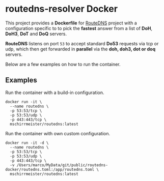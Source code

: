 # routedns-resolver Docker

This project provides a __Dockerfile__ for  [RouteDNS](https://github.com/folbricht/routedns) project with a configuration specific to to pick the **fastest** answer from a list of **DoH**, **DoH3**, **DoT** and **DoQ** servers.

**RouteDNS** listens on port `53` to accept standard **Do53** requests via tcp or udp, which then get forwarded in **parallel** via the **doh, doh3, dot or doq** servers.

Below are a few examples on how to run the container.

## Examples

Run the container with a build-in configuration.

    docker run -it \
      --name routedns \
      -p 53:53/tcp \
      -p 53:53/udp \
      -p 443:443/tcp \
      mschirrmeister/routedns:latest

Run the container with own custom configuration.

    docker run -it -d \
      --name routedns \
      -p 53:53/tcp \
      -p 53:53/udp \
      -p 443:443/tcp \
      -v /Users/marco/MyData/git/public/routedns-docker/routedns.toml:/app/routedns.toml \
      mschirrmeister/routedns:latest

